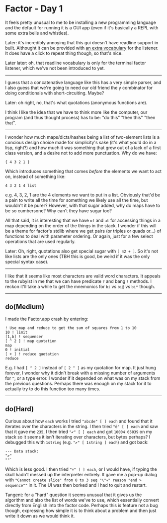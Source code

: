 # Factor - Day 1

It feels pretty unusual to me to be installing a new programming language and
the default for running it is a GUI app (even if it's basically a REPL with
some extra bells and whistles).

Later: it's incredibly annoying that this gui doesn't have readline support
in built. Althought it can be provided with [an extra
vocabulary](http://docs.factorcode.org/content/vocab-readline-listener.html)
for the listener.  It does have a click to repeat thing though, so that's
nice.

Later later: oh, that readline vocabulary is only for the terminal factor
listener, which we've not been introduced to yet.

---

I guess that a concatenative language like this has a very simple parser, and
I also guess that we're going to need our old friend the y combinator for doing
conditionals with short-circuiting.  Maybe?

Later: oh right, no, that's what quotations (anonymous functions are).

I think I like the idea that we have to think more like the computer, our
program (and thus thought process) has to be: "do this" "then this" "then
that".

---

I wonder how much maps/dicts/hashes being a list of two-element lists is a
concious design choice made for simplicity's sake (it's what you'd do in a
lisp, right?) and how much it was something that grew out of a lack of a first
class version, and a desire not to add more punctuation.  Why do we have:

    { 4 3 2 1 }

Which introduces something that comes *before* the elements we want to act on,
instead of something like:

    4 3 2 1 4 list

e.g. 4, 3, 2, 1 are the 4 elements we want to put in a list.  Obviously that'd
be a pain to write all the time for something we likely use all the time, but
wouldn't it be purer?  However, with that sugar added, why do maps have to be
so cumbersone?  Why can't they have sugar too?

All that said, it is interesting that we have `of` and `at` for accessing
things in a map depending on the order of the things in the stack.  I wonder if
this will be a theme for factor's stdlib where we get pairs (or triples or
quads or...) of functions to deal with parameter ordering.  Or again, just for
a few select operations that are used regularly.

Later: Oh, right, quotations also get special sugar with `[ 42 + ]`.  So it's
not like lists are the only ones (TBH this is good, be weird if it was the only
special syntax case).

---

I like that it seems like most characters are valid word characters.  It
appeals to the rubyist in me that we can have predicate `?` and bang `!`
methods.  I reckon it'll take a while to get the mnemonics for `bi` vs `bi@` vs
`bi*` though.

---

## do(Medium)

I made the Factor.app crash by entering:

    ! Use map and reduce to get the sum of squares from 1 to 10
    10 ! limit
    [1,b] ! sequencer
    [ ^ 2 ] ! map quotation
    map
    0 ! initial
    [ + ] ! reduce quotation
    reduce

E.g. I had `[ ^ 2 ]` instead of `[ 2 ^ ]` as my quotation for map.  It just
hung forever, I wonder why it didn't break with a missing number of arguments
for `^`, or a type error.  I wonder if it depended on what was on my stack
from the previous questions.  Perhaps there was enough on my stack for it
to actually try to do this function too many times.

---

## do(Hard)

Curious about how `each` works I tried `"abcde" [ ] each` and found that it
iterates over the characters in the string.  I then tried `"ë" [ ] each` and
saw that it gave me `235`, I then tried `"✔️" [ ] each` and got `10004 65039`
on my stack so it seems it isn't iterating over characters, but bytes perhaps?
I debugged this with `1string` (e.g. `"✔️" [ 1string ] each`) and got back:

    --- Data stack:
    "✔"
    "️"`

Which is less good.  I then tried `"💀" [ ] each`, or I would have, if typing
the skull hadn't messed up the interpreter entirely.  It gave me a pop-up
dialog with `"Cannot create slice" from 0 to 3 seq "\"💀" reason "end > sequence""`
in it.  The UI was then borked and I had to quit and restart.

Tangent: for a "hard" question it seems unusual that it gives us the algorithm
and also the list of words we've to use, which essentially convert directly
from English into the factor code.  Perhaps this is feature not a bug though,
expressing how simple it is to think about a problem and then just write it down
as we would think it.
